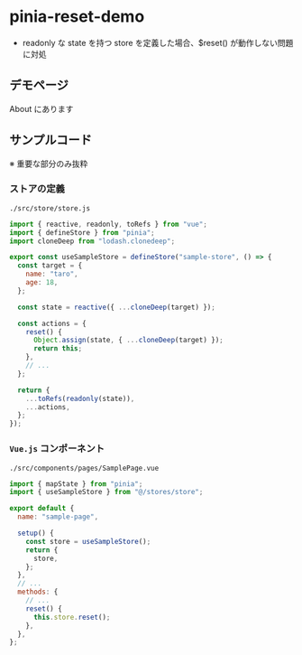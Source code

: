 <html lang="ja">

# pinia-reset-demo

- readonly な state を持つ store を定義した場合、$reset() が動作しない問題に対処

## デモページ

About にあります

## サンプルコード

※ 重要な部分のみ抜粋

### ストアの定義

`./src/store/store.js`

```js
import { reactive, readonly, toRefs } from "vue";
import { defineStore } from "pinia";
import cloneDeep from "lodash.clonedeep";

export const useSampleStore = defineStore("sample-store", () => {
  const target = {
    name: "taro",
    age: 18,
  };

  const state = reactive({ ...cloneDeep(target) });

  const actions = {
    reset() {
      Object.assign(state, { ...cloneDeep(target) });
      return this;
    },
    // ...
  };

  return {
    ...toRefs(readonly(state)),
    ...actions,
  };
});
```

### `Vue.js` コンポーネント

`./src/components/pages/SamplePage.vue`

```js
import { mapState } from "pinia";
import { useSampleStore } from "@/stores/store";

export default {
  name: "sample-page",

  setup() {
    const store = useSampleStore();
    return {
      store,
    };
  },
  // ...
  methods: {
    // ...
    reset() {
      this.store.reset();
    },
  },
};
```

</html>
